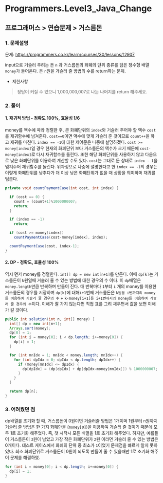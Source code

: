# Programmers.Level3_Java_Change

## 프로그래머스 > 연습문제 > 거스름돈

### 1. 문제설명

문제: https://programmers.co.kr/learn/courses/30/lessons/12907

input으로 거슬러 주려는 돈 `n` 과 거스름돈의 화폐의 단위 종류를 담은 정수형 배열 `money`가 들어온다. 돈 `n`원을 거슬러 줄 방법의 수를 return하는 문제.

* 제한사항
> 정답이 커질 수 있으니 1,000,000,007로 나눈 나머지를 return 해주세요.

### 2. 풀이

#### 1. 재귀적 방법 - 정확도 100%, 효율성 1/6

money를 액수에 따라 정렬한 후, 큰 화폐단위의 `index`와 거슬러 주어야 할 액수 `cost`를 재귀함수에 넘겨준다.
`cost==0`이면 액수에 맞게 거슬러 준 것이므로 `count++`을 하고 재귀를 마친다. `index == -1`에 대한 제어문은 나중에 설명하겠다. `cost >= money[index]`일 경우 현재의 화폐단위 보다 거스름돈의 액수가 크기 때문에 `cost-money[index]`로 다시 재귀함수를 돌린다. 또한 해당 화폐단위를 사용하지 않고 다음으로 낮은 화폐단위를 이용하여 계산할 수도 있다. `cost`는 그대로 둔 상태로 `index - 1`을 넘겨주어 재귀함수를 돌린다. 위과정으로 나중에 설명한다고 한 `index == -1`의 경우는 이렇게 화폐단위를 낮추다가 더 이상 낮은 화폐단위가 없을 때 상황을 의미하며 재귀를 멈춘다. 

```java
private void countPaymentCase(int cost, int index) {

  if (cost == 0) {
    count = (count+1)%1000000007;
    return;
  }

  if (index == -1)
    return;

  if (cost >= money[index]) 
    countPaymentCase(cost-money[index], index);

  countPaymentCase(cost, index-1);
}
```

#### 2. DP - 정확도, 효율성 100%

역시 먼저 money를 정렬한다. `int[] dp = new int[n+1]`를 만든다. 이때 `dp[k]`는 거스름돈이 `k`원일때 거슬러 줄 수 있는 방법에 대한 경우의 수 이다. 이 `dp`배열은 `money.length`만큼 반복하며 만들어 진다. 매 반복마다 `1`부터 `i` 개의 money를 이용한 거스름돈의 경우를 저장하며 `dp[k]`에 대해`i+1`번째 거스름돈은 `k원을 i번까지의 money를 이용하여 거슬러 줄 경우의 수` + `k-money[i+1]를 i+1번까지의 money를 이용하여 거슬러 줄 경우의 수`이다. 이해가 잘 가지 않는다면 직접 표를 그려 채우면서 값을 보면 이해가 갈 것이다.

```java
public int solution(int n, int[] money) {
  int[] dp = new int[n+1];
  Arrays.sort(money);
  dp[0] = 1;
  for (int i = money[0]; i < dp.length; i+=money[0]) {
    dp[i] = 1;
  }

  for (int mnIdx = 1; mnIdx < money.length; mnIdx++) {
    for (int dpIdx = 0; dpIdx < dp.length; dpIdx++) {
      if (money[mnIdx] <= dpIdx) {
        dp[dpIdx] = (dp[dpIdx] + dp[dpIdx-money[mnIdx]]) % 1000000007;
      }
    }
  }

  return dp[n];
}
```

### 3. 어려웠던 점

dp배열를 초기화 할 때, 거스름돈이 0원이면 거슬러줄 방법은 1개이며 1원부터 n원까지 거슬러 줄 방법은 한 가지 화폐만을 (`money[0]`)을 이용하여 거슬러 줄 것이기 때문에 모두 1로 초기화 해주었다. 즉, 첫 시작시 모든 배열을 1로 초기화 해주었다. 하지만, 예를들어 거스름돈이 `3`원이 남았고 가장 작은 화폐단위가 `2`원 이라면 거슬러 줄 수 있는 방법은 0개이다. 테스트 케이스에서 화폐의 단위 중 최소가 `1`이었기 문제점을 빠르게 알지 못하였다. 최소 화폐단위로 거스름돈이 0원이 되도록 만들어 줄 수 있을때만 1로 초기화 해주어 문제를 해결하였.

```java
for (int i = money[0]; i < dp.length; i+=money[0]) {
  dp[i] = 1;
}
```

